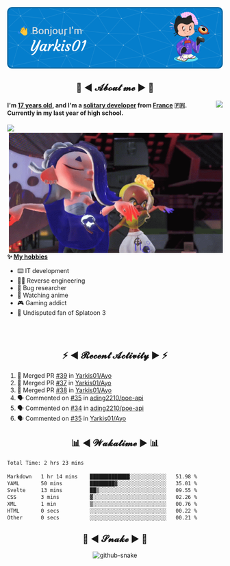 <div align="center">
  <img src="assets/header.png" />
</div>

<h2 align="center">💬 ◄ 𝓐𝓫𝓸𝓾𝓽 𝓶𝓮 ► 💬</h2>
<img src="https://count.getloli.com/get/@Yarkis01?theme=moebooru" align="right" />

<h4>I'm <ins>17 years old</ins>, and I'm a <ins>solitary developer</ins> from <ins>France</ins> 🇫🇷.<br />
Currently in my last year of high school.</h4>

<img src="https://skillicons.dev/icons?theme=dark&i=linux,vscode,eclipse,git,python,java,flask,svelte">

<br />

<img src="assets/splatoon3.gif" width="500" align="right" />

**✨ <ins>My hobbies</ins>**
- ⌨️ IT development 
- 👨‍💻 Reverse engineering
- 🐛 Bug researcher
- 👀 Watching anime
- 🎮 Gaming addict
- 🔫 Undisputed fan of Splatoon 3

<br /><br />

<h2 align="center">⚡ ◄ 𝓡𝓮𝓬𝓮𝓷𝓽 𝓐𝓬𝓽𝓲𝓿𝓲𝓽𝔂 ► ⚡</h2>

<!--START_SECTION:activity-->
1. 🎉 Merged PR [#39](https://github.com/Yarkis01/Ayo/pull/39) in [Yarkis01/Ayo](https://github.com/Yarkis01/Ayo)
2. 🎉 Merged PR [#37](https://github.com/Yarkis01/Ayo/pull/37) in [Yarkis01/Ayo](https://github.com/Yarkis01/Ayo)
3. 🎉 Merged PR [#38](https://github.com/Yarkis01/Ayo/pull/38) in [Yarkis01/Ayo](https://github.com/Yarkis01/Ayo)
4. 🗣 Commented on [#35](https://github.com/ading2210/poe-api/issues/35) in [ading2210/poe-api](https://github.com/ading2210/poe-api)
5. 🗣 Commented on [#34](https://github.com/ading2210/poe-api/issues/34) in [ading2210/poe-api](https://github.com/ading2210/poe-api)
6. 🗣 Commented on [#35](https://github.com/Yarkis01/Ayo/issues/35) in [Yarkis01/Ayo](https://github.com/Yarkis01/Ayo)
<!--END_SECTION:activity-->

<h2 align="center">📊 ◄ 𝓦𝓪𝓴𝓪𝓽𝓲𝓶𝓮 ► 📊</h2>

<!--START_SECTION:waka-->

```text
Total Time: 2 hrs 23 mins

Markdown   1 hr 14 mins    █████████████░░░░░░░░░░░░   51.98 %
YAML       50 mins         ████████▓░░░░░░░░░░░░░░░░   35.01 %
Svelte     13 mins         ██▒░░░░░░░░░░░░░░░░░░░░░░   09.55 %
CSS        3 mins          ▓░░░░░░░░░░░░░░░░░░░░░░░░   02.26 %
XML        1 min           ▒░░░░░░░░░░░░░░░░░░░░░░░░   00.76 %
HTML       0 secs          ░░░░░░░░░░░░░░░░░░░░░░░░░   00.22 %
Other      0 secs          ░░░░░░░░░░░░░░░░░░░░░░░░░   00.21 %
```

<!--END_SECTION:waka-->

<div align="center">
  <h2 align="center">🐍 ◄ 𝓢𝓷𝓪𝓴𝓮 ► 🐍</h2>
  <picture>
    <source media="(prefers-color-scheme: dark)" srcset="assets/github-snake-dark.svg" />
    <source media="(prefers-color-scheme: light)" srcset="assets/github-snake.svg" />
    <img alt="github-snake" src="github-snake.svg" />
  </picture>
</div>
